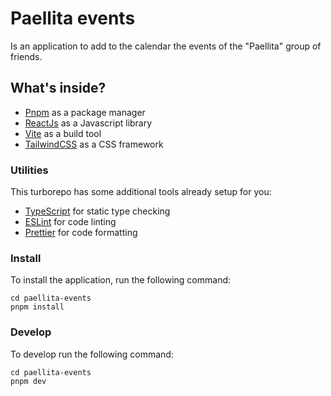 # Paellita events

Is an application to add to the calendar the events of the "Paellita" group of friends.

## What's inside?

- [Pnpm](https://pnpm.io) as a package manager
- [ReactJs](https://es.reactjs.org/) as a Javascript library
- [Vite](https://vitejs.dev/) as a build tool
- [TailwindCSS](https://tailwindcss.com/) as a CSS framework

### Utilities

This turborepo has some additional tools already setup for you:

- [TypeScript](https://www.typescriptlang.org/) for static type checking
- [ESLint](https://eslint.org/) for code linting
- [Prettier](https://prettier.io) for code formatting

### Install

To install the application, run the following command:

```
cd paellita-events
pnpm install
```

### Develop

To develop run the following command:

```
cd paellita-events
pnpm dev
```
